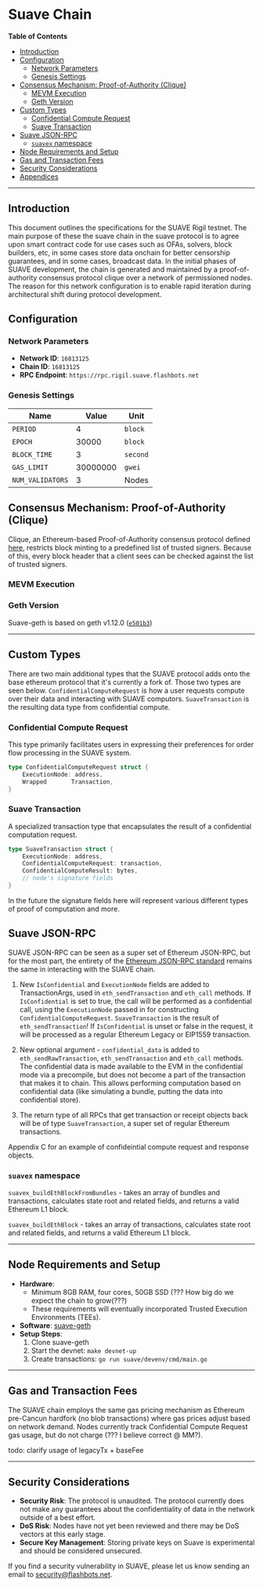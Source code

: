 # Suave Chain

**Table of Contents**

<!-- TOC -->

- [Introduction](#introduction)
- [Configuration](#configuration)
    - [Network Parameters](#network-parameters)
    - [Genesis Settings](#genesis-settings)
- [Consensus Mechanism: Proof-of-Authority (Clique)](#consensus-mechanism-proof-of-authority-clique)
    - [MEVM Execution](#mevm-execution)
    - [Geth Version](#geth-version)
- [Custom Types](#custom-types)
    - [Confidential Compute Request](#confidential-compute-request)
    - [Suave Transaction](#suave-transaction)
- [Suave JSON-RPC](#suave-json-rpc)
    - [`suavex` namespace](#suavex-namespace)
- [Node Requirements and Setup](#node-requirements-and-setup)
- [Gas and Transaction Fees](#gas-and-transaction-fees)
- [Security Considerations](#security-considerations)
- [Appendices](#appendices)

<!-- /TOC -->

---
## Introduction

This document outlines the specifications for the SUAVE Rigil testnet. The main purpose of these the suave chain in the suave protocol is to agree upon smart contract code for use cases such as OFAs, solvers, block builders, etc, in some cases store data onchain for better censorship guarantees, and in some cases, broadcast data. In the initial phases of SUAVE development, the chain is generated and maintained by a proof-of-authority consensus protocol clique over a network of permissioned nodes. The reason for this network configuration is to enable rapid iteration during architectural shift during protocol development.

## Configuration

### Network Parameters

- **Network ID**: `16813125`
- **Chain ID**: `16813125`
- **RPC Endpoint**: `https://rpc.rigil.suave.flashbots.net`

### Genesis Settings

| Name | Value | Unit |
| - | - | - |
| `PERIOD` | 4 | `block`
| `EPOCH` | 30000 | `block`
| `BLOCK_TIME` | 3 | `second`
| `GAS_LIMIT`| 30000000 | `gwei`
| `NUM_VALIDATORS` | 3 | Nodes

## Consensus Mechanism: Proof-of-Authority (Clique)

Clique, an Ethereum-based Proof-of-Authority consensus protocol defined [here](https://eips.ethereum.org/EIPS/eip-225#:~:text=A%20PoA%20scheme%20is%20based,the%20list%20of%20trusted%20signers), restricts block minting to a predefined list of trusted signers. Because of this, every block header that a client sees can be checked against the list of trusted signers.

### MEVM Execution

### Geth Version

Suave-geth is based on geth v1.12.0 ([`e501b3`](https://github.com/flashbots/suave-geth/commit/e501b3b05db8e169f67dc78b7b59bc352b3c638d))

---

## Custom Types

There are two main additional types that the SUAVE protocol adds onto the base ethereum protocol that it's currently a fork of. Those two types are seen below. `ConfidentialComputeRequest` is how a user requests compute over their data and interacting with SUAVE computors. `SuaveTransaction` is the resulting data type from confidential compute.

### Confidential Compute Request

This type primarily facilitates users in expressing their preferences for order flow processing in the SUAVE system.

```go
type ConfidentialComputeRequest struct {
	ExecutionNode: address,
	Wrapped       Transaction,
}
```

### Suave Transaction

A specialized transaction type that encapsulates the result of a confidential computation request.

```go
type SuaveTransaction struct {
    ExecutionNode: address,
    ConfidentialComputeRequest: transaction,
    ConfidentialComputeResult: bytes,
    // node's signature fields
}
```
In the future the signature fields here will represent various different types of proof of computation and more.

## Suave JSON-RPC

SUAVE JSON-RPC can be seen as a super set of Ethereum JSON-RPC, but for the most part, the entirety of the [Ethereum JSON-RPC standard](https://geth.ethereum.org/docs/interacting-with-geth/rpc) remains the same in interacting with the SUAVE chain.

1. New `IsConfidential` and `ExecutionNode` fields are added to TransactionArgs, used in `eth_sendTransaction` and `eth_call` methods.
If `IsConfidential` is set to true, the call will be performed as a confidential call, using the `ExecutionNode` passed in for constructing `ConfidentialComputeRequest`.
`SuaveTransaction` is the result of `eth_sendTransaction`! If `IsConfidential` is unset or false in the request, it will be processed as a regular Ethereum Legacy or EIP1559 transaction.

2. New optional argument - `confidential_data` is added to `eth_sendRawTransaction`, `eth_sendTransaction` and `eth_call` methods.
The confidential data is made available to the EVM in the confidential mode via a precompile, but does not become a part of the transaction that makes it to chain. This allows performing computation based on confidential data (like simulating a bundle, putting the data into confidential store).

3. The return type of all RPCs that get transaction or receipt objects back will be of type `SuaveTransaction`, a super set of regular Ethereum transactions.

Appendix C for an example of confideintial compute request and response objects.

### `suavex` namespace

`suavex_buildEthBlockFromBundles` - takes an array of bundles and transactions, calculates state root and related fields, and returns a valid Ethereum L1 block.

`suavex_buildEthBlock` - takes an array of transactions, calculates state root and related fields, and returns a valid Ethereum L1 block.

---

## Node Requirements and Setup

- **Hardware**:
    - Minimum 8GB RAM, four cores, 50GB SSD (??? How big do we expect the chain to grow(???)
    - These requirements will eventually incorporated Trusted Execution Environments (TEEs).
- **Software**: [suave-geth](https://github.com/flashbots/suave-geth/)
- **Setup Steps**:
    1. Clone suave-geth
    2. Start the devnet: `make devnet-up`
    3. Create transactions: `go run suave/devenv/cmd/main.go`

---

## Gas and Transaction Fees

The SUAVE chain employs the same gas pricing mechanism as Ethereum pre-Cancun hardfork (no blob transactions) where gas prices adjust based on network demand. Nodes currently track Confidential Compute Request gas usage, but do not charge (??? I believe correct @ MM?).

todo: clarify usage of legacyTx + baseFee

---

## Security Considerations

- **Security Risk**: The protocol is unaudited. The protocol currently does not make any guarantees about the confidentiality of data in the network outside of a best effort.
- **DoS Risk**: Nodes have not yet been reviewed and there may be DoS vectors at this early stage.
- **Secure Key Management**: Storing private keys on Suave is experimental and should be considered unsecured.

If you find a security vulnerability in SUAVE, please let us know sending an email to security@flashbots.net.